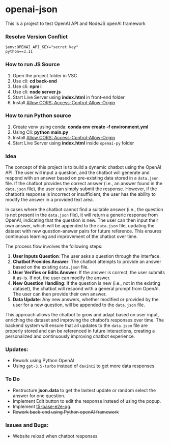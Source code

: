 
# openai-json

This is a project to test OpenAI API and NodeJS openAI framework

### Resolve Version Conflict

```
$env:OPENAI_API_KEY="secret key"
python==3.11
```

### How to run JS Source

1. Open the project folder in VSC
2. Use cli: **cd back-end**
3. Use cli: **npm i**
4. Use cli: **node server.js**
5. Start Live Server using **index.html** in front-end folder
6. Install [Allow CORS: Access-Control-Allow-Origin](https://chromewebstore.google.com/detail/allow-cors-access-control/lhobafahddgcelffkeicbaginigeejlf)

### How to run Python source
1. Create venv using conda: **conda env create -f environment.yml**
2. Using Cli: **python main.py**
3. Install [Allow CORS: Access-Control-Allow-Origin](https://chromewebstore.google.com/detail/allow-cors-access-control/lhobafahddgcelffkeicbaginigeejlf)
4. Start Live Server using **index.html** inside `openai-py` folder

### Idea

The concept of this project is to build a dynamic chatbot using the OpenAI API. The user will input a question, and the chatbot will generate and respond with an answer based on pre-existing data stored in a `data.json` file. If the chatbot provides the correct answer (i.e., an answer found in the `data.json` file), the user can simply submit the response. However, if the chatbot’s response is incorrect or insufficient, the user has the ability to modify the answer in a provided text area.

In cases where the chatbot cannot find a suitable answer (i.e., the question is not present in the `data.json` file), it will return a generic response from OpenAI, indicating that the question is new. The user can then input their own answer, which will be appended to the `data.json` file, updating the dataset with new question-answer pairs for future reference. This ensures continuous learning and improvement of the chatbot over time.

The process flow involves the following steps:

1.  **User Inputs Question**: The user asks a question through the interface.
2.  **Chatbot Provides Answer**: The chatbot attempts to provide an answer based on the existing `data.json` file.
3.  **User Verifies or Edits Answer**: If the answer is correct, the user submits it as-is. If not, the user can modify the answer.
4.  **New Question Handling**: If the question is new (i.e., not in the existing dataset), the chatbot will respond with a general prompt from OpenAI. The user can then provide their own answer.
5.  **Data Update**: Any new answers, whether modified or provided by the user for a new question, will be appended to the `data.json` file.

This approach allows the chatbot to grow and adapt based on user input, enriching the dataset and improving the chatbot’s responses over time. The backend system will ensure that all updates to the `data.json` file are properly stored and can be referenced in future interactions, creating a personalized and continuously improving chatbot experience.

### Updates:
- Rework using Python OpenAI
- Using `gpt-3.5-turbo` instead of `davinci` to get more data responses

### To Do
- Restructure **json.data** to get the lastest update or random select the answer for one question.
- Implement Edit button to edit the response instead of using the popup.
- Implement [t5-base-e2e-qg](https://huggingface.co/valhalla/t5-base-e2e-qg).
- ~~Rework back-end using Python openAI framework~~

### Issues and Bugs:
- Website reload when chatbot responses
